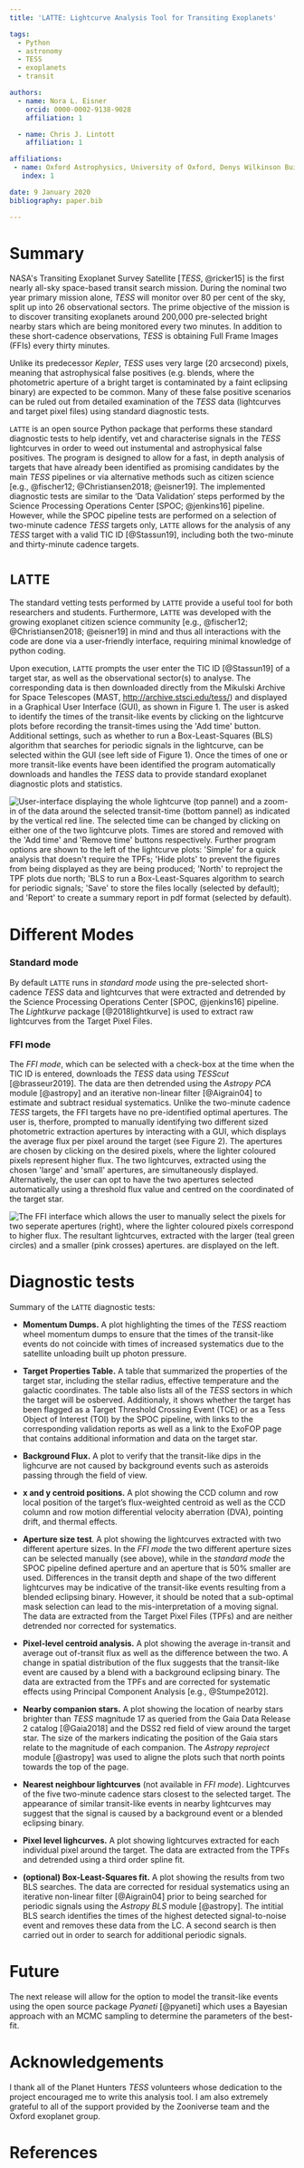 ```yaml
---
title: 'LATTE: Lightcurve Analysis Tool for Transiting Exoplanets'

tags:
  - Python
  - astronomy
  - TESS
  - exoplanets
  - transit

authors:
  - name: Nora L. Eisner
    orcid: 0000-0002-9138-9028
    affiliation: 1

  - name: Chris J. Lintott
    affiliation: 1

affiliations:
 - name: Oxford Astrophysics, University of Oxford, Denys Wilkinson Building, Keble Rd, Oxford OX1 3RH, UK
   index: 1

date: 9 January 2020
bibliography: paper.bib

---
```


# Summary

NASA's Transiting Exoplanet Survey Satellite [*TESS*, @ricker15] is the first nearly all-sky space-based transit search mission. During the nominal two year primary mission alone, *TESS* will monitor over 80 per cent of the sky, split up into 26 observational sectors. The prime objective of the mission is to discover transiting exoplanets around 200,000 pre-selected bright nearby stars which are being monitored every two minutes. In addition to these short-cadence observations, *TESS* is obtaining Full Frame Images (FFIs) every thirty minutes.

Unlike its predecessor *Kepler*, *TESS* uses very large (20 arcsecond) pixels, meaning that astrophysical false positives (e.g. blends, where the photometric aperture of a bright target is contaminated by a faint eclipsing binary) are expected to be common. Many of these false positive scenarios can be ruled out from detailed examination of the *TESS* data (lightcurves and target pixel files) using standard diagnostic tests. 

``LATTE`` is an open source Python package that performs these standard diagnostic tests to help identify, vet and characterise signals in the *TESS* lightcurves in order to weed out instumental and astrophysical false positives. The program is designed to allow for a fast, in depth analysis of targets that have already been identified as promising candidates by the main *TESS* pipelines or via alternative methods such as citizen science [e.g., @fischer12; @Christiansen2018; @eisner19]. The implemented diagnostic tests are similar to the ‘Data Validation’ steps performed by the Science Processing Operations Center [SPOC; @jenkins16] pipeline. However, while the SPOC pipeline tests are performed on a selection of two-minute cadence *TESS* targets only, ``LATTE`` allows for the analysis of any *TESS* target with a valid TIC ID [@Stassun19], including both the two-minute and thirty-minute cadence targets.

# ``LATTE`` 

The standard vetting tests performed by ``LATTE`` provide a useful tool for both researchers and students. Furthermore, ``LATTE`` was developed with the growing exoplanet citizen science community [e.g., @fischer12; @Christiansen2018; @eisner19] in mind and thus all interactions with the code are done via a user-friendly interface, requiring minimal knowledge of python coding.

Upon execution, ``LATTE`` prompts the user enter the TIC ID [@Stassun19] of a target star, as well as the observational sector(s) to analyse. The corresponding data is then downloaded directly from the Mikulski Archive for Space Telescopes (MAST, http://archive.stsci.edu/tess/) and displayed in a Graphical User Interface (GUI), as shown in Figure 1. The user is asked to identify the times of the transit-like events by clicking on the lightcurve plots before recording the transit-times using the 'Add time' button. Additional settings, such as whether to run a Box-Least-Squares (BLS) algorithm that searches for periodic signals in the lightcurve, can be selected within the GUI (see left side of Figure 1). Once the times of one or more transit-like events have been identified the program automatically downloads and handles the *TESS* data to provide standard exoplanet diagnostic plots and statistics.

![User-interface displaying the whole lightcurve (top pannel) and a zoom-in of the data around the selected transit-time (bottom pannel) as indicated by the vertical red line. The selected time can be changed by clicking on either one of the two lightcurve plots. Times are stored and removed with the 'Add time' and 'Remove time' buttons respectively. Further program options are shown to the left of the lightcurve plots: '``Simple``' for a quick analysis that doesn't require the TPFs; '``Hide plots``' to prevent the figures from being displayed as they are being produced; '``North``' to reproject the TPF plots due north; '``BLS`` to run a Box-Least-Squares algorithm to search for periodic signals; '``Save``' to store the files locally (selected by default); and '``Report``' to create a summary report in pdf format (selected by default).](Fig1.png)


# Different Modes

### Standard mode 

By default ``LATTE`` runs in *standard mode* using the pre-selected short-cadence *TESS* data and lightcurves that were extracted and detrended by the Science Processing Operations Center [SPOC, @jenkins16] pipeline. The *Lightkurve* package [@2018lightkurve] is used to extract raw lightcurves from the Target Pixel Files.

### FFI mode

The *FFI mode*, which can be selected with a check-box at the time when the TIC ID is entered, downloads the *TESS* data using *TESScut* [@brasseur2019]. The data are then detrended using the *Astropy PCA* module [@astropy] and an iterative non-linear filter [@Aigrain04] to estimate and subtract residual systematics. Unlike the two-minute cadence *TESS* targets, the FFI targets have no pre-identified optimal apertures. The user is, therfore, prompted to manually identifying two different sized photometric extraction apertures by interacting with a GUI, which displays the average flux per pixel around the target (see Figure 2). The apertures are chosen by clicking on the desired pixels, where the lighter coloured pixels represent higher flux. The two lightcurves, extracted using the chosen 'large' and 'small' apertures, are simultaneously displayed. Alternatively, the user can opt to have the two apertures selected automatically using a threshold flux value and centred on the coordinated of the target star.

![The FFI interface which allows the user to manually select the pixels for two seperate apertures (right), where the lighter coloured pixels correspond to higher flux. The resultant lightcurves, extracted with the larger (teal green circles) and a smaller (pink crosses) apertures. are displayed on the left.](Fig2.png)

#  Diagnostic tests

Summary of the ``LATTE`` diagnostic tests:

- **Momentum Dumps.** A plot highlighting the times of the *TESS* reactiom wheel momentum dumps to ensure that the times of the transit-like events do not coincide with times of increased systematics due to the satellite unloading built up photon pressure. 

- **Target Properties Table.** A table that summarized the properties of the target star, including the stellar radius, effective temperature and the galactic coordinates. The table also lists all of the *TESS* sectors in which the target will be osberved. Additionaly, it shows whether the target has been flagged as a Target Threshold Crossing Event (TCE) or as a Tess Object of Interest (TOI) by the SPOC pipeline, with links to the corresponding validation reports as well as a link to the ExoFOP page that contains additional information and data on the target star. 

- **Background Flux.** A plot to verify that the transit-like dips in the lighcurve are not caused by background events such as asteroids passing through the field of view.

- **x and y centroid positions.**  A plot showing the CCD column and row local position of the target’s flux-weighted centroid as well as the CCD column and row motion differential velocity aberration (DVA), pointing drift, and thermal effects. 

- **Aperture size test**. A plot showing the lightcurves extracted with two different aperture sizes. In the *FFI mode* the two different aperture sizes can be selected manually (see above), while in the *standard mode* the SPOC pipeline defined aperture and an aperture that is 50% smaller are used. Differences in the transit depth and shape of the two different lightcurves may be indicative of the transit-like events resulting from a blended eclipsing binary. However, it should be noted that a sub-optimal mask selection can lead to the mis-interpretation of a moving signal. The data are extracted from the Target Pixel Files (TPFs) and are neither detrended nor corrected for systematics.

- **Pixel-level centroid analysis.** A plot showing the average in-transit and average out of-transit flux as well as the difference between the two. A change in spatial distribution of the flux suggests that the transit-like event are caused by a blend with a background eclipsing binary. The data are extracted from the TPFs and are corrected for systematic effects using Principal Component Analysis [e.g., @Stumpe2012].

- **Nearby companion stars.** A plot showing the location of nearby stars brighter than *TESS* magnitude 17 as queried from the Gaia Data Release 2 catalog [@Gaia2018] and the DSS2 red field of view around the target star. The size of the markers indicating the position of the Gaia stars relate to the magnitude of each companion. The *Astropy reproject* module [@astropy] was used to aligne the plots such that north points towards the top of the page.

- **Nearest neighbour lightcurves** (not available in *FFI mode*). Lightcurves of the five two-minute cadence stars closest to the selected target. The appearance of similar transit-like events in nearby lightcurves may suggest that the signal is caused by a background event or a blended eclipsing binary.

- **Pixel level lighcurves.** A plot showing lightcurves extracted for each individual pixel around the target. The data are extracted from the TPFs and detrended using a third order spline fit.

- **(optional) Box-Least-Squares fit.** A plot showing the results from two BLS searches. The data are corrected for residual systematics using an iterative non-linear filter [@Aigrain04] prior to being searched for periodic signals using the *Astropy BLS* module [@astropy]. The intitial BLS search identifies the times of the highest detected signal-to-noise event and removes these data from the LC. A second search is then carried out in order to search for additional periodic signals.


# Future

The next release will allow for the option to model the transit-like events using the open source package *Pyaneti* [@pyaneti] which uses a Bayesian approach with an MCMC sampling to determine the parameters of the best-fit.


# Acknowledgements

I thank all of the Planet Hunters *TESS* volunteers whose dedication to the project encouraged me to write this analysis tool. I am also extremely grateful to all of the support provided by the Zooniverse team and the Oxford exoplanet group.

# References


